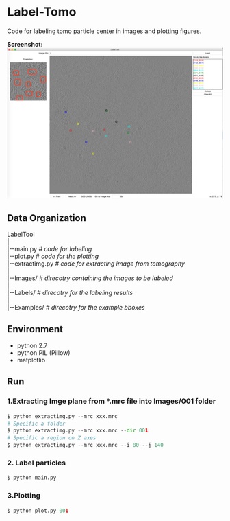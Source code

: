 Label-Tomo
===============

Code for labeling tomo particle center in images  and plotting figures.

**Screenshot:**
<img src="./screenshot.png"/>

Data Organization
-----------------
LabelTool  
|  
|--main.py   *#  code for labeling*  
|--plot.py   *#  code for the plotting*  
|--extractimg.py   *#  code for extracting image from tomography*  
|  
|--Images/   *# direcotry containing the images to be labeled*  
|  
|--Labels/   *# direcotry for the labeling results*  
|  
|--Examples/  *# direcotry for the example bboxes*  

Environment
----------
- python 2.7
- python PIL (Pillow)
- matplotlib

Run
-------
### 1.Extracting Imge plane from \*.mrc file into Images\/001 folder
```python
$ python extractimg.py --mrc xxx.mrc
# Specific a folder
$ python extractimg.py --mrc xxx.mrc --dir 001
# Specific a region on Z axes
$ python extractimg.py --mrc xxx.mrc --i 80 --j 140
```

### 2. Label particles
```python
$ python main.py
```

### 3.Plotting
``` python
$ python plot.py 001
```
